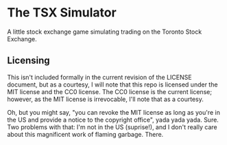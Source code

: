 # The TSX Simulator
A little stock exchange game simulating trading on the Toronto Stock Exchange.

## Licensing
This isn't included formally in the current revision of the LICENSE document, but as a courtesy, I will note that this repo is licensed under the MIT license and the CC0 license. The CC0 license is the current license; however, as the MIT license is irrevocable, I'll note that as a courtesy.

Oh, but you might say, "you can revoke the MIT license as long as you're in the US and provide a notice to the copyright office", yada yada yada. Sure. Two problems with that: I'm not in the US (suprise!), and I don't really care about this magnificent work of flaming garbage. There.
